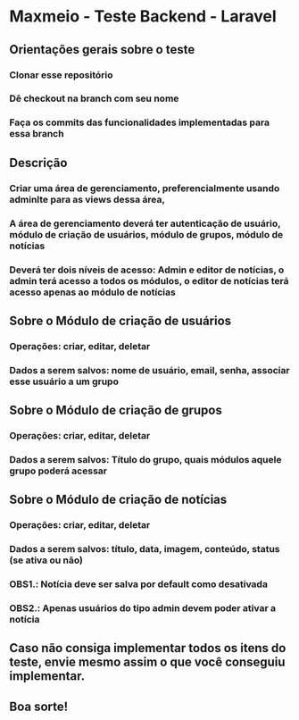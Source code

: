 # Maxmeio - Teste Backend - Laravel

## Orientações gerais sobre o teste

### Clonar esse repositório
### Dê checkout na branch com seu nome
### Faça os commits das funcionalidades implementadas para essa branch

## Descrição
### Criar uma área de gerenciamento, preferencialmente usando adminlte para as views dessa área,
### A área de gerenciamento deverá ter autenticação de usuário, módulo de criação de usuários, módulo de grupos, módulo de notícias
### Deverá ter dois níveis de acesso: Admin e editor de notícias, o admin terá acesso a todos os módulos, o editor de notícias terá acesso apenas ao módulo de notícias

## Sobre o Módulo de criação de usuários
### Operações: criar, editar, deletar
### Dados a serem salvos: nome de usuário, email, senha, associar esse usuário a um grupo

## Sobre o Módulo de criação de grupos
### Operações: criar, editar, deletar
### Dados a serem salvos: Título do grupo, quais módulos aquele grupo poderá acessar

## Sobre o Módulo de criação de notícias
### Operações: criar, editar, deletar
### Dados a serem salvos:  título, data, imagem, conteúdo, status (se ativa ou não)
### OBS1.: Notícia deve ser salva por default como desativada
### OBS2.: Apenas usuários do tipo admin devem poder ativar a notícia

## Caso não consiga implementar todos os itens do teste, envie mesmo assim o que você conseguiu implementar.
## Boa sorte!